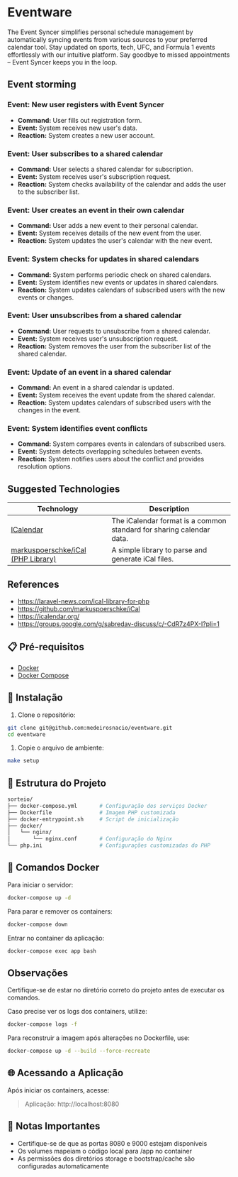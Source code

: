 # Eventware

The Event Syncer simplifies personal schedule management by automatically syncing events from various sources to your
preferred calendar tool. Stay updated on sports, tech, UFC, and Formula 1 events effortlessly with our intuitive
platform. Say goodbye to missed appointments – Event Syncer keeps you in the loop.

## Event storming

### Event: New user registers with Event Syncer

* **Command:** User fills out registration form.
* **Event:** System receives new user's data.
* **Reaction:** System creates a new user account.

### Event: User subscribes to a shared calendar

* **Command:** User selects a shared calendar for subscription.
* **Event:** System receives user's subscription request.
* **Reaction:** System checks availability of the calendar and adds the user to the subscriber list.

### Event: User creates an event in their own calendar

* **Command:** User adds a new event to their personal calendar.
* **Event:** System receives details of the new event from the user.
* **Reaction:** System updates the user's calendar with the new event.

### Event: System checks for updates in shared calendars

* **Command:** System performs periodic check on shared calendars.
* **Event:** System identifies new events or updates in shared calendars.
* **Reaction:** System updates calendars of subscribed users with the new events or changes.

### Event: User unsubscribes from a shared calendar

* **Command:** User requests to unsubscribe from a shared calendar.
* **Event:** System receives user's unsubscription request.
* **Reaction:** System removes the user from the subscriber list of the shared calendar.

### Event: Update of an event in a shared calendar

* **Command:** An event in a shared calendar is updated.
* **Event:** System receives the event update from the shared calendar.
* **Reaction:** System updates calendars of subscribed users with the changes in the event.

### Event: System identifies event conflicts

* **Command:** System compares events in calendars of subscribed users.
* **Event:** System detects overlapping schedules between events.
* **Reaction:** System notifies users about the conflict and provides resolution options.

## Suggested Technologies

| Technology                                                                    | Description                                                          |
|-------------------------------------------------------------------------------|----------------------------------------------------------------------|
| [ICalendar](https://icalendar.org/)                                           | The iCalendar format is a common standard for sharing calendar data. |
| [markuspoerschke/iCal (PHP Library)](https://github.com/markuspoerschke/iCal) | A simple library to parse and generate iCal files.                   |

## References

- https://laravel-news.com/ical-library-for-php
- https://github.com/markuspoerschke/iCal
- https://icalendar.org/
- https://groups.google.com/g/sabredav-discuss/c/-CdR7z4PX-I?pli=1

## 📋 Pré-requisitos

- [Docker](https://www.docker.com/get-started)
- [Docker Compose](https://docs.docker.com/compose/install/)

## 🚀 Instalação

1. Clone o repositório:

```bash
git clone git@github.com:medeirosnacio/eventware.git
cd eventware
```

1. Copie o arquivo de ambiente:

```bash
make setup
```

## 📂 Estrutura do Projeto

```bash
sorteio/
├── docker-compose.yml       # Configuração dos serviços Docker
├── Dockerfile               # Imagem PHP customizada
├── docker-entrypoint.sh     # Script de inicialização
├── docker/
│   └── nginx/
│       └── nginx.conf       # Configuração do Nginx
└── php.ini                  # Configurações customizadas do PHP
```

## 🐳 Comandos Docker

Para iniciar o servidor:

```bash
docker-compose up -d
```

Para parar e remover os containers:

```bash
docker-compose down
```

Entrar no container da aplicação:

```bash
docker-compose exec app bash
```

## Observações

Certifique-se de estar no diretório correto do projeto antes de executar os comandos.

Caso precise ver os logs dos containers, utilize:

```bash
docker-compose logs -f
```

Para reconstruir a imagem após alterações no Dockerfile, use:

```bash
docker-compose up -d --build --force-recreate
```

## 🌐 Acessando a Aplicação

Após iniciar os containers, acesse:

> Aplicação: http://localhost:8080

## 📝 Notas Importantes

- Certifique-se de que as portas 8080 e 9000 estejam disponíveis
- Os volumes mapeiam o código local para /app no container
- As permissões dos diretórios storage e bootstrap/cache são configuradas automaticamente

